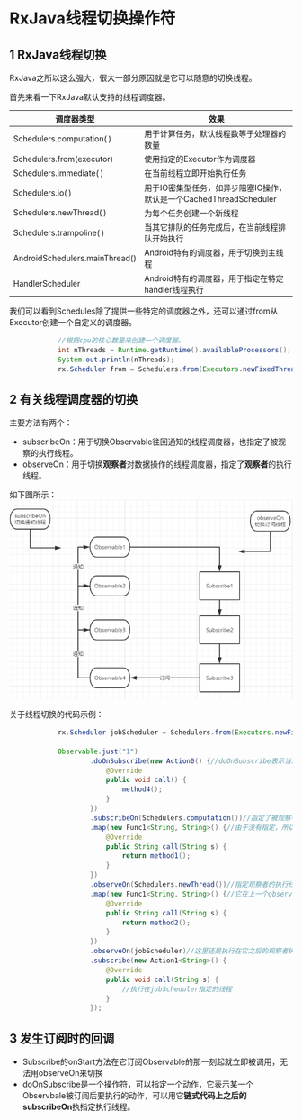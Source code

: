 # RxJava线程切换操作符

## 1 RxJava线程切换

RxJava之所以这么强大，很大一部分原因就是它可以随意的切换线程。

首先来看一下RxJava默认支持的线程调度器。

| 调度器类型 | 效果 |
| --- | --- |
| Schedulers.computation( ) | 用于计算任务，默认线程数等于处理器的数量 |
| Schedulers.from(executor) | 使用指定的Executor作为调度器 |
| Schedulers.immediate( ) | 在当前线程立即开始执行任务 |
| Schedulers.io( ) | 用于IO密集型任务，如异步阻塞IO操作， 默认是一个CachedThreadScheduler |
| Schedulers.newThread( ) | 为每个任务创建一个新线程 |
| Schedulers.trampoline( ) | 当其它排队的任务完成后，在当前线程排队开始执行 |
| AndroidSchedulers.mainThread() | Android特有的调度器，用于切换到主线程 |
|HandlerScheduler|Android特有的调度器，用于指定在特定handler线程执行 |

我们可以看到Schedules除了提供一些特定的调度器之外，还可以通过from从Executor创建一个自定义的调度器。

```java
            //根据cpu的核心数量来创建一个调度器。
            int nThreads = Runtime.getRuntime().availableProcessors();
            System.out.println(nThreads);
            rx.Scheduler from = Schedulers.from(Executors.newFixedThreadPool(nThreads));
```

## 2 有关线程调度器的切换

主要方法有两个：
- subscribeOn：用于切换Observable往回通知的线程调度器，也指定了被观察的执行线程。
- observeOn：用于切换**观察者**对数据操作的线程调度器，指定了**观察者**的执行线程。

如下图所示：
![](index_files/853028b8-241f-470f-9ab0-6b0ed0ce7c70.png)

 
关于线程切换的代码示例：

```java
            rx.Scheduler jobScheduler = Schedulers.from(Executors.newFixedThreadPool(4));
    
            Observable.just("1")
                    .doOnSubscribe(new Action0() {//doOnSubscribe表示当发生订阅时的动作，它受它代码上的下一个最近的subscribeOn影响，这里他执行在computation
                        @Override
                        public void call() {
                            method4();
                        }
                    })
                    .subscribeOn(Schedulers.computation())//指定了被观察者的执行线程，computation
                    .map(new Func1<String, String>() {//由于没有指定，所以这个map还是执行在上一个subscribeOn指定的线程computation
                        @Override
                        public String call(String s) {
                            return method1();
                        }
                    })
                    .observeOn(Schedulers.newThread())//指定观察者的执行线程
                    .map(new Func1<String, String>() {//它在上一个observeOn指定的线程执行，也就是newThread
                        @Override
                        public String call(String s) {
                            return method2();
                        }
                    })
                    .observeOn(jobScheduler)//这里还是执行在它之后的观察者执行的线程
                    .subscribe(new Action1<String>() {
                        @Override
                        public void call(String s) {
                            //执行在jobScheduler指定的线程
                        }
                    });
```

## 3 发生订阅时的回调

- Subscribe的onStart方法在它订阅Observable的那一刻起就立即被调用，无法用observeOn来切换
- doOnSubscribe是一个操作符，可以指定一个动作，它表示某一个Observbale被订阅后要执行的动作，可以用它**链式代码上之后的subscribeOn**执指定执行线程。
















